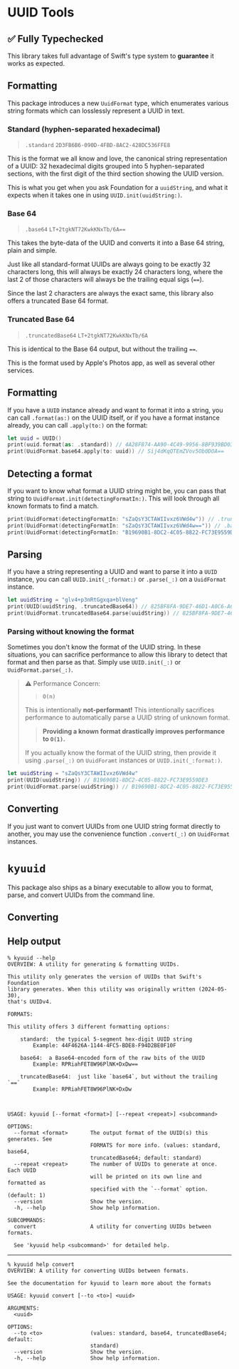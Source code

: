 # UUID Tools


## ✅ Fully Typechecked

This library takes full advantage of Swift's type system to **guarantee** it works as expected.


## Formatting

This package introduces a new `UuidFormat` type, which enumerates various string formats which can losslessly represent a UUID in text.


### Standard (hyphen-separated hexadecimal)

> `.standard`
> `2D3FB6B6-090D-4FBD-8AC2-428DC536FFE8`

This is the format we all know and love, the canonical string representation of a UUID: 32 hexadecimal digits grouped into 5 hyphen-separated sections, with the first digit of the third section showing the UUID version.

This is what you get when you ask Foundation for a `uuidString`, and what it expects when it takes one in using `UUID.init(uuidString:)`. 


### Base 64

> `.base64`
> `LT+2tgkNT72KwkKNxTb/6A==`

This takes the byte-data of the UUID and converts it into a Base 64 string, plain and simple.

Just like all standard-format UUIDs are always going to be exactly 32 characters long, this will always be exactly 24 characters long, where the last 2 of those characters will always be the trailing equal sigs (`==`).

Since the last 2 characters are always the exact same, this library also offers a truncated Base 64 format.


### Truncated Base 64

> `.truncatedBase64`
> `LT+2tgkNT72KwkKNxTb/6A`

This is identical to the Base 64 output, but without the trailing `==`.

This is the format used by Apple's Photos app, as well as several other services.



## Formatting

If you have a `UUID` instance already and want to format it into a string, you can call `.format(as:)` on the UUID itself, or if you have a format instance already, you can call `.apply(to:)` on the format:

```swift
let uuid = UUID()
print(uuid.format(as: .standard)) // 4A28F874-AA90-4C49-9956-8BF939BD0338
print(UuidFormat.base64.apply(to: uuid)) // Sij4dKqQTEmZVov5Ob0DOA==
```



## Detecting a format

If you want to know what format a UUID string might be, you can pass that string to `UuidFormat.init(detectingFormatIn:)`. This will look through all known formats to find a match.

```swift
print(UuidFormat(detectingFormatIn: "sZaQsY3CTAWIIvxz6VWd4w")) // .truncatedBase64
print(UuidFormat(detectingFormatIn: "sZaQsY3CTAWIIvxz6VWd4w==")) // .base64
print(UuidFormat(detectingFormatIn: "B19690B1-8DC2-4C05-8822-FC73E9559DE3")) // .standard
```



## Parsing

If you have a string representing a UUID and want to parse it into a `UUID` instance, you can call `UUID.init(_:format:)` or `.parse(_:)` on a `UuidFormat` instance.

```swift
let uuidString = "glv4+p3nRtGgxqa+blVeng"
print(UUID(uuidString, .truncatedBase64)) // 825BF8FA-9DE7-46D1-A0C6-A6BE6E555E9E
print(UuidFormat.truncatedBase64.parse(uuidString)) // 825BF8FA-9DE7-46D1-A0C6-A6BE6E555E9E
```


### Parsing without knowing the format

Sometimes you don't know the format of the UUID string. In these situations, you can sacrifice performance to allow this library to detect that format and then parse as that. Simply use `UUID.init(_:)` or `UuidFormat.parse(_:)`.

> ⚠️ Performance Concern:
>
> > `O(n)`
>
> This is intentionally **not-performant!**
> This intentionally sacrifices performance to automatically parse a UUID string of unknown format.
>
> > **Providing a known format drastically improves performance to `O(1)`.**
>
> If you actually know the format of the UUID string, then provide it using `.parse(_:)` on `UuidForamt` instances or `UUID.init(_:format:)`.

```swift
let uuidString = "sZaQsY3CTAWIIvxz6VWd4w"
print(UUID(uuidString)) // B19690B1-8DC2-4C05-8822-FC73E9559DE3
print(UuidFormat.parse(uuidString)) // B19690B1-8DC2-4C05-8822-FC73E9559DE3
```



## Converting

If you just want to convert UUIDs from one UUID string format directly to another, you may use the convenience function `.convert(_:)` on `UuidFormat` instances.





# `kyuuid`

This package also ships as a binary executable to allow you to format, parse, and convert UUIDs from the command line.

## Converting


## Help output
```plain
% kyuuid --help
OVERVIEW: A utility for generating & formatting UUIDs.

This utility only generates the version of UUIDs that Swift's Foundation
library generates. When this utility was originally written (2024-05-30),
that's UUIDv4.

FORMATS:

This utility offers 3 different formatting options:

    standard:  the typical 5-segment hex-digit UUID string
        Example: 44F4626A-1144-4FC5-BDE8-F94D2BE0F10F

    base64:  a Base64-encoded form of the raw bits of the UUID
        Example: RPRiahFET8W96PlNK+DxDw==

    truncatedBase64:  just like `base64`, but without the trailing `==`
        Example: RPRiahFET8W96PlNK+DxDw



USAGE: kyuuid [--format <format>] [--repeat <repeat>] <subcommand>

OPTIONS:
  --format <format>       The output format of the UUID(s) this generates. See
                          FORMATS for more info. (values: standard, base64,
                          truncatedBase64; default: standard)
  --repeat <repeat>       The number of UUIDs to generate at once. Each UUID
                          will be printed on its own line and formatted as
                          specified with the `--format` option. (default: 1)
  --version               Show the version.
  -h, --help              Show help information.

SUBCOMMANDS:
  convert                 A utility for converting UUIDs between formats.

  See 'kyuuid help <subcommand>' for detailed help.
```
---
```plain
% kyuuid help convert
OVERVIEW: A utility for converting UUIDs between formats.

See the documentation for kyuuid to learn more about the formats

USAGE: kyuuid convert [--to <to>] <uuid>

ARGUMENTS:
  <uuid>

OPTIONS:
  --to <to>               (values: standard, base64, truncatedBase64; default:
                          standard)
  --version               Show the version.
  -h, --help              Show help information.
```

